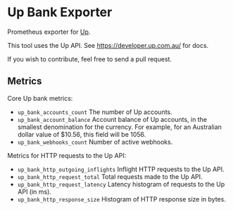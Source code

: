 # Up Bank Exporter

Prometheus exporter for [Up](https://up.com.au).

This tool uses the Up API. See https://developer.up.com.au/ for docs.

If you wish to contribute, feel free to send a pull request.

## Metrics

Core Up bank metrics:

- `up_bank_accounts_count` The number of Up accounts.
- `up_bank_account_balance` Account balance of Up accounts, in the smallest
  denomination for the currency. For example, for an Australian dollar value of
  $10.56, this field will be 1056.
- `up_bank_webhooks_count` Number of active webhooks.

Metrics for HTTP requests to the Up API:

- `up_bank_http_outgoing_inflights` Inflight HTTP requests to the Up API.
- `up_bank_http_request_total` Total requests made to the Up API.
- `up_bank_http_request_latency` Latency histogram of requests to the Up API (in ms).
- `up_bank_http_response_size` Histogram of HTTP response size in bytes.

